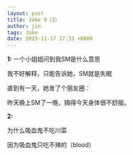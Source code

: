 ```yaml
---
layout: post
title: Joke 9（2）
author: jin
tags: Joke
date: 2023-11-17 17:33 +0800
---
```


**1:**
一个小姐姐问到我SM是什么意思

我不好解释，只能告诉她，SM就是失眠

直到有一天，她发了个朋友圈：

昨天晚上SM了一晚，搞得今天身体很不舒服。

**2:**

为什么吸血鬼不吃川菜

因为吸血鬼只吃不辣的（blood）

